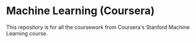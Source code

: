 # Machine Learning (Coursera)
This repository is for all the coursework from Coursera's Stanford Machine Learning
course.
